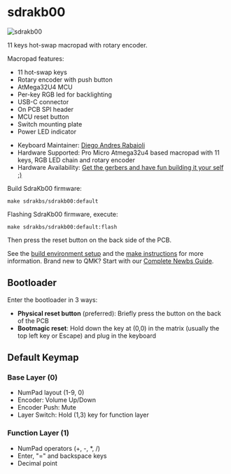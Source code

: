 # sdrakb00

![sdrakb00](https://i.imgur.com/0HfpFqW.jpeg)

11 keys hot-swap macropad with rotary encoder.

Macropad features:
- 11 hot-swap keys
- Rotary encoder with push button
- AtMega32U4 MCU
- Per-key RGB led for backlighting
- USB-C connector
- On PCB SPI header
- MCU reset button
- Switch mounting plate
- Power LED indicator

* Keyboard Maintainer: [Diego Andres Rabaioli](https://github.com/drabaioli)
* Hardware Supported: Pro Micro Atmega32u4 based macropad with 11 keys, RGB LED chain and rotary encoder
* Hardware Availability: [Get the gerbers and have fun building it your self ;)](https://github.com/drabaioli/SdraKb00)

Build SdraKb00 firmware:

    make sdrakbs/sdrakb00:default

Flashing SdraKb00 firmware, execute:

    make sdrakbs/sdrakb00:default:flash

Then press the reset button on the back side of the PCB.

See the [build environment setup](https://docs.qmk.fm/#/getting_started_build_tools) and the [make instructions](https://docs.qmk.fm/#/getting_started_make_guide) for more information. Brand new to QMK? Start with our [Complete Newbs Guide](https://docs.qmk.fm/#/newbs).

## Bootloader

Enter the bootloader in 3 ways:

* **Physical reset button** (preferred): Briefly press the button on the back of the PCB
* **Bootmagic reset**: Hold down the key at (0,0) in the matrix (usually the top left key or Escape) and plug in the keyboard

## Default Keymap

### Base Layer (0)
- NumPad layout (1-9, 0)
- Encoder: Volume Up/Down
- Encoder Push: Mute
- Layer Switch: Hold (1,3) key for function layer

### Function Layer (1)
- NumPad operators (+, -, *, /)
- Enter, "=" and backspace keys
- Decimal point
